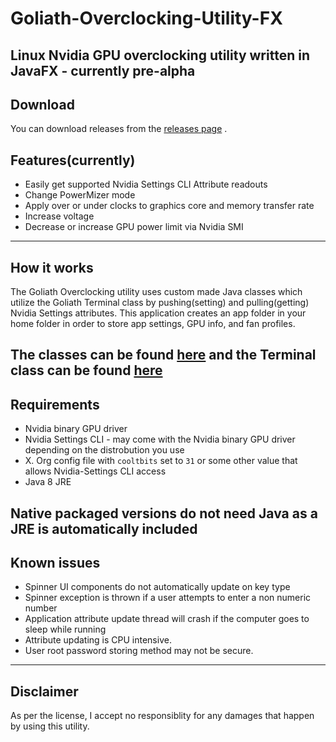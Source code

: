 # Goliath-Overclocking-Utility-FX
Linux Nvidia GPU overclocking utility written in JavaFX - currently pre-alpha
---
## Download
You can download releases from the [releases page](https://github.com/BlueGoliath/Goliath-Overclocking-Utility-FX/releases) .
## Features(currently)
* Easily get supported Nvidia Settings CLI Attribute readouts
* Change PowerMizer mode
* Apply over or under clocks to graphics core and memory transfer rate
* Increase voltage
* Decrease or increase GPU power limit via Nvidia SMI
---
## How it works
The Goliath Overclocking utility uses custom made Java classes which utilize the Goliath Terminal class by pushing(setting) and pulling(getting) Nvidia Settings attributes.
This application creates an app folder in your home folder in order to store app settings, GPU info, and fan profiles.

The classes can be found [here](https://github.com/BlueGoliath/GoliathOCBackend) and the Terminal class can be found [here](https://github.com/BlueGoliath/Goliath-Terminal)
---
## Requirements
* Nvidia binary GPU driver
* Nvidia Settings CLI - may come with the Nvidia binary GPU driver depending on the distrobution you use
* X. Org config file with `cooltbits` set to `31` or some other value that allows Nvidia-Settings CLI access
* Java 8 JRE

Native packaged versions do not need Java as a JRE is automatically included
---
## Known issues
* Spinner UI components do not automatically update on key type
* Spinner exception is thrown if a user attempts to enter a non numeric number
* Application attribute update thread will crash if the computer goes to sleep while running
* Attribute updating is CPU intensive.
* User root password storing method may not be secure.
---
## Disclaimer

As per the license, I accept no responsiblity for any damages that happen by using this utility.

